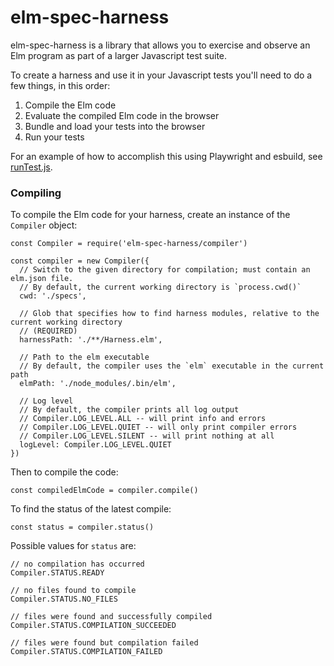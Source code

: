 # elm-spec-harness

elm-spec-harness is a library that allows you to exercise and observe an Elm program as part
of a larger Javascript test suite.

To create a harness and use it in your Javascript tests you'll need to do a few things, in
this order:

1. Compile the Elm code
2. Evaluate the compiled Elm code in the browser
3. Bundle and load your tests into the browser
4. Run your tests

For an example of how to accomplish this using Playwright and esbuild, see
[runTest.js](https://github.com/brian-watkins/elm-spec/tree/master/runner/elm-spec-harness/test/runTest.js).

### Compiling

To compile the Elm code for your harness, create an instance of the `Compiler` object:

```
const Compiler = require('elm-spec-harness/compiler')

const compiler = new Compiler({
  // Switch to the given directory for compilation; must contain an elm.json file.
  // By default, the current working directory is `process.cwd()`
  cwd: './specs',

  // Glob that specifies how to find harness modules, relative to the current working directory
  // (REQUIRED)
  harnessPath: './**/Harness.elm',

  // Path to the elm executable
  // By default, the compiler uses the `elm` executable in the current path
  elmPath: './node_modules/.bin/elm',

  // Log level
  // By default, the compiler prints all log output
  // Compiler.LOG_LEVEL.ALL -- will print info and errors
  // Compiler.LOG_LEVEL.QUIET -- will only print compiler errors
  // Compiler.LOG_LEVEL.SILENT -- will print nothing at all
  logLevel: Compiler.LOG_LEVEL.QUIET
})
```

Then to compile the code:

```
const compiledElmCode = compiler.compile()
```

To find the status of the latest compile:

```
const status = compiler.status()
```

Possible values for `status` are:

```
// no compilation has occurred
Compiler.STATUS.READY

// no files found to compile
Compiler.STATUS.NO_FILES

// files were found and successfully compiled
Compiler.STATUS.COMPILATION_SUCCEEDED

// files were found but compilation failed
Compiler.STATUS.COMPILATION_FAILED
```